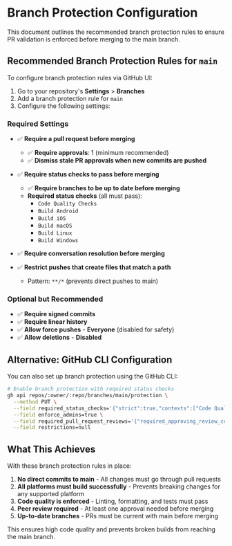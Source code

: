# Branch Protection Configuration

This document outlines the recommended branch protection rules to ensure PR validation is enforced before merging to the main branch.

## Recommended Branch Protection Rules for `main`

To configure branch protection rules via GitHub UI:

1. Go to your repository's **Settings** > **Branches**
2. Add a branch protection rule for `main`
3. Configure the following settings:

### Required Settings

- ✅ **Require a pull request before merging**
  - ✅ **Require approvals**: 1 (minimum recommended)
  - ✅ **Dismiss stale PR approvals when new commits are pushed**

- ✅ **Require status checks to pass before merging**
  - ✅ **Require branches to be up to date before merging**
  - **Required status checks** (all must pass):
    - `Code Quality Checks`
    - `Build Android`
    - `Build iOS`
    - `Build macOS`
    - `Build Linux`
    - `Build Windows`

- ✅ **Require conversation resolution before merging**

- ✅ **Restrict pushes that create files that match a path**
  - Pattern: `**/*` (prevents direct pushes to main)

### Optional but Recommended

- ✅ **Require signed commits**
- ✅ **Require linear history**
- ✅ **Allow force pushes** - **Everyone** (disabled for safety)
- ✅ **Allow deletions** - **Disabled**

## Alternative: GitHub CLI Configuration

You can also set up branch protection using the GitHub CLI:

```bash
# Enable branch protection with required status checks
gh api repos/:owner/:repo/branches/main/protection \
  --method PUT \
  --field required_status_checks='{"strict":true,"contexts":["Code Quality Checks","Build Android","Build iOS","Build macOS","Build Linux","Build Windows"]}' \
  --field enforce_admins=true \
  --field required_pull_request_reviews='{"required_approving_review_count":1,"dismiss_stale_reviews":true}' \
  --field restrictions=null
```

## What This Achieves

With these branch protection rules in place:

1. **No direct commits to main** - All changes must go through pull requests
2. **All platforms must build successfully** - Prevents breaking changes for any supported platform
3. **Code quality is enforced** - Linting, formatting, and tests must pass
4. **Peer review required** - At least one approval needed before merging
5. **Up-to-date branches** - PRs must be current with main before merging

This ensures high code quality and prevents broken builds from reaching the main branch.